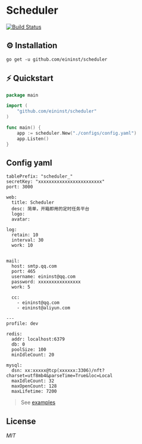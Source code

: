# Scheduler

[![Build Status](https://travis-ci.org/ivpusic/grpool.svg?branch=master)](https://github.com/infinitasx/easi-go-aws)

## ⚙ Installation

```text
go get -u github.com/eininst/scheduler
```

## ⚡ Quickstart

```go
package main

import (
    "github.com/eininst/scheduler"
)

func main() {
    app := scheduler.New("./configs/config.yaml")
    app.Listen()
}
```
## Config yaml

```text
tablePrefix: "scheduler_"
secretKey: "xxxxxxxxxxxxxxxxxxxxxxxx"
port: 3000

web:
  title: Scheduler
  desc: 简单，开箱即用的定时任务平台
  logo:
  avatar:

log:
  retain: 10
  interval: 30
  work: 10


mail:
  host: smtp.qq.com
  port: 465
  username: eininst@qq.com
  password: xxxxxxxxxxxxxxxx
  work: 5

  cc:
    - eininst@qq.com
    - eininst@aliyun.com

---
profile: dev

redis:
  addr: localhost:6379
  db: 0
  poolSize: 100
  minIdleCount: 20

mysql:
  dsn: xx:xxxxx@tcp(xxxxxx:3306)/nft?charset=utf8mb4&parseTime=True&loc=Local
  maxIdleCount: 32
  maxOpenCount: 128
  maxLifetime: 7200
```

> See [examples](/examples)

## License

*MIT*